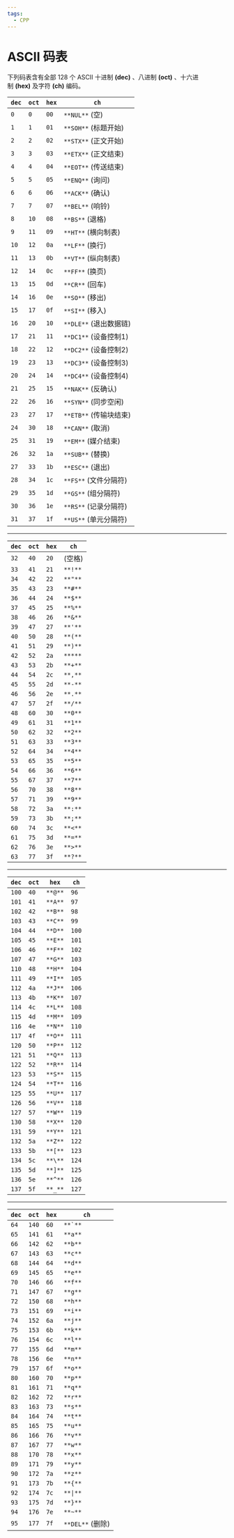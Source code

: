 ```yaml
---
tags:
  - CPP
---
```


# ASCII 码表

下列码表含有全部 128 个 ASCII 十进制 **(dec)** 、八进制 **(oct)** 、十六进制 **(hex)** 及字符 **(ch)** 编码。

| `dec` | `oct` | `hex` | `ch`              |
| ----- | ----- | ----- | ----------------- |
| `0`   | `0`   | `00`  | `**NUL**` (空)     |
| `1`   | `1`   | `01`  | `**SOH**` (标题开始)  |
| `2`   | `2`   | `02`  | `**STX**` (正文开始)  |
| `3`   | `3`   | `03`  | `**ETX**` (正文结束)  |
| `4`   | `4`   | `04`  | `**EOT**` (传送结束)  |
| `5`   | `5`   | `05`  | `**ENQ**` (询问)    |
| `6`   | `6`   | `06`  | `**ACK**` (确认)    |
| `7`   | `7`   | `07`  | `**BEL**` (响铃)    |
| `8`   | `10`  | `08`  | `**BS**` (退格)     |
| `9`   | `11`  | `09`  | `**HT**` (横向制表)   |
| `10`  | `12`  | `0a`  | `**LF**` (换行)     |
| `11`  | `13`  | `0b`  | `**VT**` (纵向制表)   |
| `12`  | `14`  | `0c`  | `**FF**` (换页)     |
| `13`  | `15`  | `0d`  | `**CR**` (回车)     |
| `14`  | `16`  | `0e`  | `**SO**` (移出)     |
| `15`  | `17`  | `0f`  | `**SI**` (移入)     |
| `16`  | `20`  | `10`  | `**DLE**` (退出数据链) |
| `17`  | `21`  | `11`  | `**DC1**` (设备控制1) |
| `18`  | `22`  | `12`  | `**DC2**` (设备控制2) |
| `19`  | `23`  | `13`  | `**DC3**` (设备控制3) |
| `20`  | `24`  | `14`  | `**DC4**` (设备控制4) |
| `21`  | `25`  | `15`  | `**NAK**` (反确认)   |
| `22`  | `26`  | `16`  | `**SYN**` (同步空闲)  |
| `23`  | `27`  | `17`  | `**ETB**` (传输块结束) |
| `24`  | `30`  | `18`  | `**CAN**` (取消)    |
| `25`  | `31`  | `19`  | `**EM**` (媒介结束)   |
| `26`  | `32`  | `1a`  | `**SUB**` (替换)    |
| `27`  | `33`  | `1b`  | `**ESC**` (退出)    |
| `28`  | `34`  | `1c`  | `**FS**` (文件分隔符)  |
| `29`  | `35`  | `1d`  | `**GS**` (组分隔符)   |
| `30`  | `36`  | `1e`  | `**RS**` (记录分隔符)  |
| `31`  | `37`  | `1f`  | `**US**` (单元分隔符)  |

---

| `dec` | `oct` | `hex` | `ch`    |
| ----- | ----- | ----- | ------- |
| `32`  | `40`  | `20`  | (空格)    |
| `33`  | `41`  | `21`  | `**!**` |
| `34`  | `42`  | `22`  | `**"**` |
| `35`  | `43`  | `23`  | `**#**` |
| `36`  | `44`  | `24`  | `**$**` |
| `37`  | `45`  | `25`  | `**%**` |
| `38`  | `46`  | `26`  | `**&**` |
| `39`  | `47`  | `27`  | `**'**` |
| `40`  | `50`  | `28`  | `**(**` |
| `41`  | `51`  | `29`  | `**)**` |
| `42`  | `52`  | `2a`  | `*****` |
| `43`  | `53`  | `2b`  | `**+**` |
| `44`  | `54`  | `2c`  | `**,**` |
| `45`  | `55`  | `2d`  | `**-**` |
| `46`  | `56`  | `2e`  | `**.**` |
| `47`  | `57`  | `2f`  | `**/**` |
| `48`  | `60`  | `30`  | `**0**` |
| `49`  | `61`  | `31`  | `**1**` |
| `50`  | `62`  | `32`  | `**2**` |
| `51`  | `63`  | `33`  | `**3**` |
| `52`  | `64`  | `34`  | `**4**` |
| `53`  | `65`  | `35`  | `**5**` |
| `54`  | `66`  | `36`  | `**6**` |
| `55`  | `67`  | `37`  | `**7**` |
| `56`  | `70`  | `38`  | `**8**` |
| `57`  | `71`  | `39`  | `**9**` |
| `58`  | `72`  | `3a`  | `**:**` |
| `59`  | `73`  | `3b`  | `**;**` |
| `60`  | `74`  | `3c`  | `**<**` |
| `61`  | `75`  | `3d`  | `**=**` |
| `62`  | `76`  | `3e`  | `**>**` |
| `63`  | `77`  | `3f`  | `**?**` |

---

| `dec` | `oct` | `hex`   | `ch`  |
| ----- | ----- | ------- | ----- |
| `100` | `40`  | `**@**` | `96`  |
| `101` | `41`  | `**A**` | `97`  |
| `102` | `42`  | `**B**` | `98`  |
| `103` | `43`  | `**C**` | `99`  |
| `104` | `44`  | `**D**` | `100` |
| `105` | `45`  | `**E**` | `101` |
| `106` | `46`  | `**F**` | `102` |
| `107` | `47`  | `**G**` | `103` |
| `110` | `48`  | `**H**` | `104` |
| `111` | `49`  | `**I**` | `105` |
| `112` | `4a`  | `**J**` | `106` |
| `113` | `4b`  | `**K**` | `107` |
| `114` | `4c`  | `**L**` | `108` |
| `115` | `4d`  | `**M**` | `109` |
| `116` | `4e`  | `**N**` | `110` |
| `117` | `4f`  | `**O**` | `111` |
| `120` | `50`  | `**P**` | `112` |
| `121` | `51`  | `**Q**` | `113` |
| `122` | `52`  | `**R**` | `114` |
| `123` | `53`  | `**S**` | `115` |
| `124` | `54`  | `**T**` | `116` |
| `125` | `55`  | `**U**` | `117` |
| `126` | `56`  | `**V**` | `118` |
| `127` | `57`  | `**W**` | `119` |
| `130` | `58`  | `**X**` | `120` |
| `131` | `59`  | `**Y**` | `121` |
| `132` | `5a`  | `**Z**` | `122` |
| `133` | `5b`  | `**[**` | `123` |
| `134` | `5c`  | `**\**` | `124` |
| `135` | `5d`  | `**]**` | `125` |
| `136` | `5e`  | `**^**` | `126` |
| `137` | `5f`  | `**_**` | `127` |

---

| `dec` | `oct` | `hex` | `ch`           |
| ----- | ----- | ----- | -------------- |
| `64`  | `140` | `60`  | ``**`**``      |
| `65`  | `141` | `61`  | `**a**`        |
| `66`  | `142` | `62`  | `**b**`        |
| `67`  | `143` | `63`  | `**c**`        |
| `68`  | `144` | `64`  | `**d**`        |
| `69`  | `145` | `65`  | `**e**`        |
| `70`  | `146` | `66`  | `**f**`        |
| `71`  | `147` | `67`  | `**g**`        |
| `72`  | `150` | `68`  | `**h**`        |
| `73`  | `151` | `69`  | `**i**`        |
| `74`  | `152` | `6a`  | `**j**`        |
| `75`  | `153` | `6b`  | `**k**`        |
| `76`  | `154` | `6c`  | `**l**`        |
| `77`  | `155` | `6d`  | `**m**`        |
| `78`  | `156` | `6e`  | `**n**`        |
| `79`  | `157` | `6f`  | `**o**`        |
| `80`  | `160` | `70`  | `**p**`        |
| `81`  | `161` | `71`  | `**q**`        |
| `82`  | `162` | `72`  | `**r**`        |
| `83`  | `163` | `73`  | `**s**`        |
| `84`  | `164` | `74`  | `**t**`        |
| `85`  | `165` | `75`  | `**u**`        |
| `86`  | `166` | `76`  | `**v**`        |
| `87`  | `167` | `77`  | `**w**`        |
| `88`  | `170` | `78`  | `**x**`        |
| `89`  | `171` | `79`  | `**y**`        |
| `90`  | `172` | `7a`  | `**z**`        |
| `91`  | `173` | `7b`  | `**{**`        |
| `92`  | `174` | `7c`  | `**\|**`       |
| `93`  | `175` | `7d`  | `**}**`        |
| `94`  | `176` | `7e`  | `**~**`        |
| `95`  | `177` | `7f`  | `**DEL**` (删除) |
